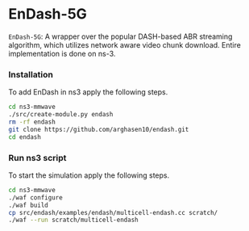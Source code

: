 # EnDash-5G

`EnDash-5G`: A wrapper over the popular DASH-based ABR streaming algorithm, which utilizes network aware video chunk download. Entire implementation is done on ns-3.

### Installation
To add EnDash in ns3 apply the following steps.

```bash
cd ns3-mmwave
./src/create-module.py endash
rm -rf endash
git clone https://github.com/arghasen10/endash.git
cd endash
```

### Run ns3 script
To start the simulation apply the following steps.
```bash
cd ns3-mmwave
./waf configure
./waf build
cp src/endash/examples/endash/multicell-endash.cc scratch/
./waf --run scratch/multicell-endash
```